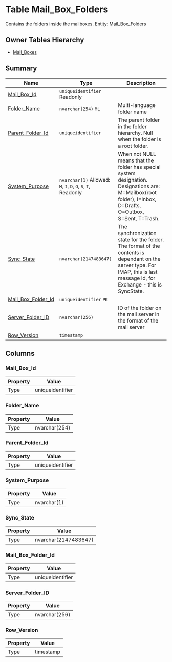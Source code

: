 # Table Mail_Box_Folders

Contains the folders inside the mailboxes. Entity: Mail_Box_Folders

## Owner Tables Hierarchy

* [Mail_Boxes](Mail_Boxes.md)

## Summary

| Name | Type | Description |
| - | - | --- |
|[Mail_Box_Id](#mail_box_id)|`uniqueidentifier` Readonly||
|[Folder_Name](#folder_name)|`nvarchar(254)` `ML`|Multi-language folder name|
|[Parent_Folder_Id](#parent_folder_id)|`uniqueidentifier` |The parent folder in the folder hierarchy. Null when the folder is a root folder.|
|[System_Purpose](#system_purpose)|`nvarchar(1)` Allowed: `M`, `I`, `D`, `O`, `S`, `T`, Readonly|When not NULL means that the folder has special system designation. Designations are: M=Mailbox(root folder), I=Inbox, D=Drafts, O=Outbox, S=Sent, T=Trash.|
|[Sync_State](#sync_state)|`nvarchar(2147483647)` |The synchronization state for the folder. The format of the contents is dependant on the server type. For IMAP, this is last message Id, for Exchange - this is SyncState.|
|[Mail_Box_Folder_Id](#mail_box_folder_id)|`uniqueidentifier` `PK`||
|[Server_Folder_ID](#server_folder_id)|`nvarchar(256)` |ID of the folder on the mail server in the format of the mail server|
|[Row_Version](#row_version)|`timestamp` ||

## Columns

### Mail_Box_Id

| Property | Value |
| - | - |
|Type|uniqueidentifier|

### Folder_Name

| Property | Value |
| - | - |
|Type|nvarchar(254)|

### Parent_Folder_Id

| Property | Value |
| - | - |
|Type|uniqueidentifier|

### System_Purpose

| Property | Value |
| - | - |
|Type|nvarchar(1)|

### Sync_State

| Property | Value |
| - | - |
|Type|nvarchar(2147483647)|

### Mail_Box_Folder_Id

| Property | Value |
| - | - |
|Type|uniqueidentifier|

### Server_Folder_ID

| Property | Value |
| - | - |
|Type|nvarchar(256)|

### Row_Version

| Property | Value |
| - | - |
|Type|timestamp|


